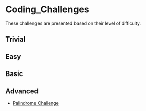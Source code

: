 # Coding_Challenges
These challenges are presented based on their level of difficulty.

## Trivial

## Easy

## Basic

## Advanced
 - [Palindrome Challenge](https://github.com/jtapia295/Coding_Challenges/blob/main/Coding_Challenges/PalindromeChallenge.cs)

 
